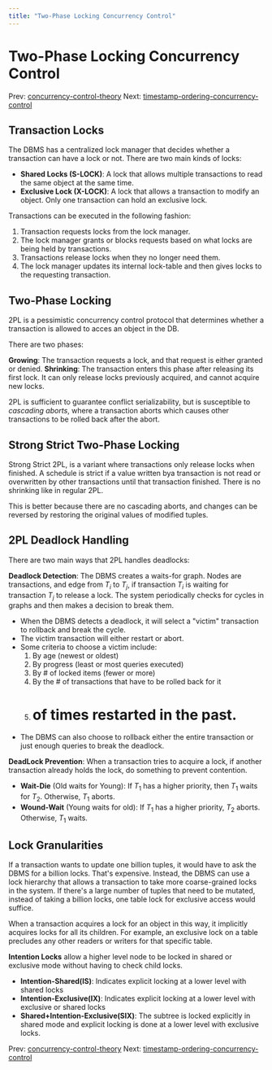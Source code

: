 ```yaml
---
title: "Two-Phase Locking Concurrency Control"
---
```


# Two-Phase Locking Concurrency Control

Prev: [concurrency-control-theory](concurrency-control-theory.md)
Next: [timestamp-ordering-concurrency-control](timestamp-ordering-concurrency-control.md)

## Transaction Locks

The DBMS has a centralized lock manager that decides whether a transaction can have a lock or not. There are two main kinds of locks:

- **Shared Locks (S-LOCK)**: A lock that allows multiple transactions to read the same object at the same time.
- **Exclusive Lock (X-LOCK)**: A lock that allows a transaction to modify an object. Only one transaction can hold an exclusive lock.

Transactions can be executed in the following fashion:

1. Transaction requests locks from the lock manager.
2. The lock manager grants or blocks requests based on what locks are being held by transactions.
3. Transactions release locks when they no longer need them.
4. The lock manager updates its internal lock-table and then gives locks to the requesting transaction.

## Two-Phase Locking

2PL is a pessimistic concurrency control protocol that determines whether a transaction is allowed to acces an object in the DB.

There are two phases:

**Growing**: The transaction requests a lock, and that request is either granted or denied.
**Shrinking**: The transaction enters this phase after releasing its first lock. It can only release locks previously acquired, and cannot acquire new locks.

2PL is sufficient to guarantee conflict serializability, but is susceptible to *cascading aborts*, where a transaction aborts which causes other transactions to be rolled back after the abort.

## Strong Strict Two-Phase Locking

Strong Strict 2PL, is a variant where transactions only release locks when finished. A schedule is strict if a value written bya  transaction is not read or overwritten by other transactions until that transaction finished. There is no shrinking like in regular 2PL.

This is better because there are no cascading aborts, and changes can be reversed by restoring the original values of modified tuples.

## 2PL Deadlock Handling

There are two main ways that 2PL handles deadlocks:

**Deadlock Detection**: The DBMS creates a waits-for graph. Nodes are transactions, and edge from $T_i$ to $T_j$, if transaction $T_i$ is waiting for transaction $T_j$ to release a lock. The system periodically checks for cycles in graphs and then makes a decision to break them.

- When the DBMS detects a deadlock, it will select a "victim" transaction to rollback and break the cycle.
- The victim transaction will either restart or abort.
- Some criteria to choose a victim include:
    1. By age (newest or oldest)
    2. By progress (least or most queries executed)
    3. By # of locked items (fewer or more)
    4. By the # of transactions that have to be rolled back for it
    5. # of times restarted in the past.
- The DBMS can also choose to rollback either the entire transaction or just enough queries to break the deadlock.

**DeadLock Prevention**: When a transaction tries to acquire a lock, if another transaction already holds the lock, do something to prevent contention.
- **Wait-Die** (Old waits for Young): If $T_1$ has a higher priority, then $T_1$ waits for $T_2$. Otherwise, $T_1$ aborts.
- **Wound-Wait** (Young waits for old): If $T_1$ has a higher priority, $T_2$ aborts. Otherwise, $T_1$ waits.

## Lock Granularities

If a transaction wants to update one billion tuples, it would have to ask the DBMS for a billion locks. That's expensive.
Instead, the DBMS can use a lock hierarchy that allows a transaction to take more coarse-grained locks in the system. If there's a large number of tuples that need to be mutated, instead of taking a billion locks, one table lock for exclusive access would suffice.

When a transaction acquires a lock for an object in this way, it implicitly acquires locks for all its children. For example, an exclusive lock on a table precludes any other readers or writers for that specific table.

**Intention Locks** allow a higher level node to be locked in shared or exclusive mode without having to check child locks.

- **Intention-Shared(IS)**: Indicates explicit locking at a lower level with shared locks
- **Intention-Exclusive(IX)**: Indicates explicit locking at a lower level with exclusive or shared locks
- **Shared+Intention-Exclusive(SIX)**: The subtree is locked explicitly in shared mode and explicit locking is done at a lower level with exclusive locks.

Prev: [concurrency-control-theory](concurrency-control-theory.md)
Next: [timestamp-ordering-concurrency-control](timestamp-ordering-concurrency-control.md)
